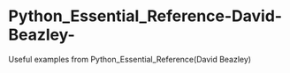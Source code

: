 # Python_Essential_Reference-David-Beazley-
Useful examples from Python_Essential_Reference(David Beazley)
